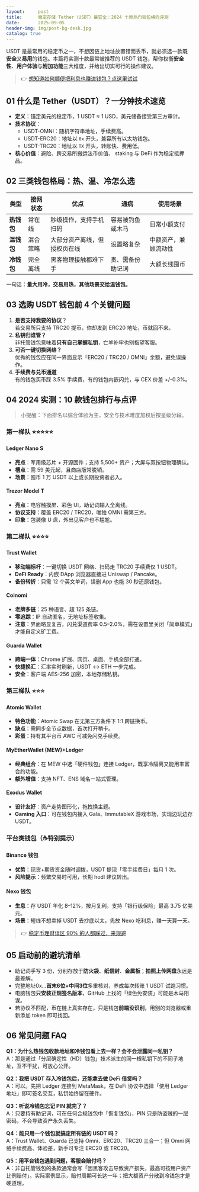 ```yaml
---
layout:     post
title:      稳定存储 Tether（USDT）最安全：2024 十款热门钱包横向评测
date:       2025-09-05
header-img: img/post-bg-desk.jpg
catalog: true
---
```


USDT 是最常用的稳定币之一，不想因链上地址放置错而丢币，就必须选一款既**安全**又**易用**的钱包。本篇将实测十款最常被推荐的 USDT 钱包，帮你权衡**安全性**、**用户体验**与**附加功能**三大维度，并给出切实可行的操作建议。

> 👉 [想知道如何顺便把利息也赚进钱包？点这里试试](https://okxdog.com/)

## 01 什么是 Tether（USDT）？一分钟技术速览

- **定义**：锚定美元的稳定币，1 USDT ≈ 1 USD，美元储备接受第三方审计。  
- **技术协议**：  
  - USDT-OMNI：随机字符串地址，手续费高。  
  - USDT-ERC20：地址以 `0x` 开头，兼容所有以太坊钱包。  
  - USDT-TRC20：地址以 `TX` 开头，转账快、费用低。  
- **核心价值**：避险、跨交易所搬运法币价值、 staking 与 DeFi 作为稳定抵押品。

## 02 三类钱包格局：热、温、冷怎么选

| 类型 | 接网状态 | 优点 | 通病 | 使用场景 |
|---|---|---|---|---|
| **热钱包** | 常在线 | 秒级操作，支持手机扫码 | 容易被钓鱼或木马 | 日常小额支付 |
| **温钱包** | 混合策略 | 大部分资产离线，但授权页在线 | 设置略复杂 | 中额资产，兼顾流动性 |
| **冷钱包** | 完全离线 | 黑客物理接触都难下手 | 贵、需备份助记词 | 大额长线囤币 |

一句话：**量大用冷，交易用热，其他场景交给温钱包。**

## 03 选购 USDT 钱包前 4 个关键问题

1. **是否支持我要的协议**？  
   若交易所只支持 TRC20 提币，你却发到 ERC20 地址，币就回不来。  
2. **私钥归谁管？**  
   非托管钱包意味着**只有自己掌握私钥**，亡羊补牢也别指望客服。  
3. **可否一键切换网络？**  
   优秀的钱包应在同一界面显示「ERC20 / TRC20 / OMNI」余额，避免误操作。  
4. **手续费与兑币通道**  
   有的钱包买币踩 3.5% 手续费，有的钱包内嵌闪兑，与 CEX 价差 +/-0.3%。

## 04 2024 实测：10 款钱包排行与点评

> 小提醒：下面排名以综合体验为主，安全与技术难度加权后按星级分段。

### 第一梯队 ⭐⭐⭐⭐⭐

#### Ledger Nano S
- **亮点**：军用级芯片 + 开源固件；支持 5,500+ 资产；大屏与双按钮物理确认。  
- **槽点**：需 59 美元起，且商店版常脱销。  
- **场景**：囤币 1 万 USDT 以上或长期投资者必入。

#### Trezor Model T
- **亮点**：电容触摸屏、彩色 UI，助记词输入全离线。  
- **协议支持**：覆盖 ERC20 / TRC20，唯独 OMNI 需第三方。  
- **印象**：包装像 U 盘，外出见客户也不尴尬。

### 第二梯队 ⭐⭐⭐⭐

#### Trust Wallet
- **移动端标杆**：一键切换 USDT 网络、扫码走 TRC20 手续费仅 1 USDT。  
- **DeFi Ready**：内嵌 DApp 浏览器直接进 Uniswap / Pancake。  
- **备份转折**：只需 12 个英文单词，误删 App 也能 30 秒还原钱包。

#### Coinomi
- **老牌多链**：25 种语言、超 125 条链。  
- **零追踪**：IP 自动匿名，无地址标签收集。  
- **注意**：界面略显复古，闪兑渠道费率 0.5–2.0%，需在设置里关闭「简单模式」才能自定义矿工费。

#### Guarda Wallet
- **跨端一体**：Chrome 扩展、网页、桌面、手机全部打通。  
- **快捷换汇**：汇率实时刷新，USDT ↔ ETH 一步完成。  
- **安全**：客户端 AES-256 加密，本地存储私钥。

### 第三梯队 ⭐⭐⭐

#### Atomic Wallet
- **特色功能**：Atomic Swap 在无第三方条件下 1:1 跨链换币。  
- **缺点**：需同步全节点数据，首次打开稍卡。  
- **彩蛋**：持有其平台币 AWC 可减免闪兑手续费。

#### MyEtherWallet (MEW)+Ledger
- **经典组合**：在 MEW 中选「硬件钱包」连接 Ledger，既享冷隔离又能用丰富合约功能。  
- **额外增值**：支持 NFT、ENS 域名一站式管理。

#### Exodus Wallet
- **设计友好**：资产走势图形化，拖拽换主题。  
- **Gaming 入口**：可在钱包内接入 Gala、ImmutableX 游戏市场，实现边玩边存 USDT。

### 平台类钱包（☕️特别提示）

#### Binance 钱包
- **优势**：现货+期货资金随时调拨，USDT 提现「零手续费日」每月 1 次。  
- **风险提示**：频繁交易时可用，长期 hodl 建议转出。

#### Nexo 钱包
- **生息**：存 USDT 年化 8–12%，按月复利。支持「银行级保险」最高 3.75 亿美元。  
- **场景**：短线不想卖掉 USDT 去抄底以太，先放 Nexo 吃利息，赚一天算一天。

> 👉 [稳定币理财误区 90% 的人都踩过，来规避](https://okxdog.com/)

## 05 启动前的避坑清单

- 助记词手写 3 份，分别存放于**防火袋**、**纸信封**、**金属板**；**拍照上传网盘**永远是最差解。  
- 完整地址0x...**首末6位+中间3位**多重核对，养成每次转账 1 USDT 试跑习惯。  
- 电脑钱包**只安装正规签名版本**，GitHub 上找的「绿色免安装」可能是木马阳谋。  
- 若协议不匹配，币在链上真实存在，只是钱包**前端没识别**，用别的浏览器或重新添加 token 即可找回。

## 06 常见问题 FAQ

**Q1：为什么热钱包收款地址和冷钱包看上去一样？会不会泄露同一私钥？**  
A：那是通过「分层确定性（HD）钱包」技术派生的同一根私钥下的不同子地址，互不干扰，可放心公开。

**Q2：我把 USDT 存入冷钱包后，还能拿去做 DeFi 借贷吗？**  
A：可以。先把 Ledger 连接到 MetaMask，在 DeFi 协议中选择「使用 Ledger 地址」即可签名交互，私钥始终留在硬件。

**Q3：听说冷钱包忘记 PIN 就完了？**  
A：只要持有助记词，可在任何合规钱包中「恢复钱包」，PIN 只是防盗贼的一层密码，不会导致资产永久丢失。

**Q4：能只用一个钱包就搞定所有链的 USDT 吗？**  
A：Trust Wallet、Guarda 已支持 Omni、ERC20、TRC20 三合一；但 Omni 网络手续费高、体验差，新手可专注 ERC20 或 TRC20。

**Q5：用平台钱包遇到问题，客服会赔付吗？**  
A：非自托管钱包的条款通常会写「因黑客攻击导致资产损失，最高可按用户资产比例赔付」。实际案例显示，赔付周期可长达一年；把大额资产分散到冷钱包才是硬道理。